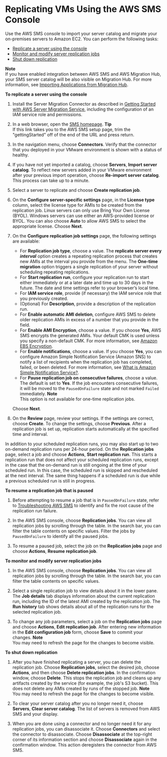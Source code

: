 # Replicating VMs Using the AWS SMS Console<a name="console_workflow"></a>

Use the AWS SMS console to import your server catalog and migrate your on\-premises servers to Amazon EC2\. You can perform the following tasks:
+ [Replicate a server using the console](#configure_replication)
+ [Monitor and modify server replication jobs](#monitor_replication)
+ [Shut down replication](#delete_replication) 

**Note**  
If you have enabled integration between AWS SMS and AWS Migration Hub, your SMS server catalog will be also visible on Migration Hub\. For more information, see [Importing Applications from Migration Hub](application-migration.md#migration-hub)\.<a name="configure_replication"></a>

**To replicate a server using the console**

1. Install the Server Migration Connector as described in [Getting Started with AWS Server Migration Service](SMS_setup.md), including the configuration of an IAM service role and permissions\.

1. In a web browser, open the [SMS homepage](https://console.aws.amazon.com/servermigration/home)\.
**Tip**  
If this link takes you to the AWS SMS setup page, trim the "gettingStarted" off of the end of the URL and press return\.

1. In the navigation menu, choose **Connectors**\. Verify that the connector that you deployed in your VMware environment is shown with a status of healthy\.

1. If you have not yet imported a catalog, choose **Servers**, **Import server catalog**\. To reflect new servers added in your VMware environment after your previous import operation, choose **Re\-import server catalog**\. This process can take up to a minute\. 

1. Select a server to replicate and choose **Create replication job**\.

1. On the **Configure server\-specific settings** page, in the **License type** column, select the license type for AMIs to be created from the replication job\. Linux servers can only use Bring Your Own License \(BYOL\)\. Windows servers can use either an AWS\-provided license or BYOL\. You can also choose **Auto** to allow AWS SMS to select the appropriate license\. Choose **Next**\.

1. On the **Configure replication job settings** page, the following settings are available:
   + For **Replication job type**, choose a value\. The **replicate server every *interval*** option creates a repeating replication process that creates new AMIs at the interval you provide from the menu\. The **One\-time migration** option triggers a single replication of your server without scheduling repeating replications\.
   + For **Start replication run**, configure your replication run to start either immediately or at a later date and time up to 30 days in the future\. The date and time settings refer to your browser’s local time\. 
   + For **IAM service role**, provide \(if necessary\) the IAM service role that you previously created\.
   + \(Optional\) For **Description**, provide a description of the replication run\.
   + For **Enable automatic AMI deletion**, configure AWS SMS to delete older replication AMIs in excess of a number that you provide in the field\.
   + For **Enable AMI Encryption**, choose a value\. If you choose **Yes**, AWS SMS encrypts the generated AMIs\. Your default CMK is used unless you specify a non\-default CMK\. For more information, see [Amazon EBS Encryption](https://docs.aws.amazon.com/AWSEC2/latest/UserGuide/EBSEncryption.html)\.
   + For **Enable notifications**, choose a value\. If you choose **Yes**, you can configure Amazon Simple Notification Service \(Amazon SNS\) to notify a list of recipients when the replication job has completed, failed, or been deleted\. For more information, see [What is Amazon Simple Notification Service?](https://docs.aws.amazon.com/sns/latest/dg/)\.
   + For **Pause replication job on consecutive failures**, choose a value\. The default is set to **Yes**\. If the job encounters consecutive failures, it will be moved to the `PausedOnFailure` state and not marked `Failed` immediately\.
**Note**  
This option is not available for one\-time replication jobs\.

   Choose **Next**\.

1. On the **Review** page, review your settings\. If the settings are correct, choose **Create**\. To change the settings, choose **Previous**\. After a replication job is set up, replication starts automatically at the specified time and interval\.

In addition to your scheduled replication runs, you may also start up to two on\-demand replication runs per 24\-hour period\. On the **Replication jobs** page, select a job and choose **Actions**, **Start replication run**\. This starts a replication run that does not affect your scheduled replication runs, except in the case that the on\-demand run is still ongoing at the time of your scheduled run\. In this case, the scheduled run is skipped and rescheduled at the next interval\. The same thing happens if a scheduled run is due while a previous scheduled run is still in progress\.<a name="resume_replication"></a>

**To resume a replication job that is paused**

1. Before attempting to resume a job that is in `PausedOnFailure` state, refer to [Troubleshooting AWS SMS](https://docs.aws.amazon.com/server-migration-service/latest/userguide/troubleshoot-sms.html) to identify and fix the root cause of the replication run failure\.

1. In the AWS SMS console, choose **Replication jobs**\. You can view all replication jobs by scrolling through the table\. In the search bar, you can filter the table contents on specific values\. Filter the jobs by `PausedOnFailure` to identify all the paused jobs\.

1. To resume a paused job, select the job on the **Replication jobs** page and choose **Actions**, **Resume replication job**\.<a name="monitor_replication"></a>

**To monitor and modify server replication jobs**

1. In the AWS SMS console, choose **Replication jobs**\. You can view all replication jobs by scrolling through the table\. In the search bar, you can filter the table contents on specific values\. 

1. Select a single replication job to view details about it in the lower pane\. The **Job details** tab displays information about the current replication run, including the ID of the latest AMI created by the replication job\. The **Run history** tab shows details about all of the replication runs for the selected replication job\. 

1. To change any job parameters, select a job on the **Replication jobs** page and choose **Actions**, **Edit replication job**\. After entering new information in the **Edit configuration job** form, choose **Save** to commit your changes\. 
**Note**  
You may need to refresh the page for the changes to become visible\.<a name="delete_replication"></a>

**To shut down replication**

1. After you have finished replicating a server, you can delete the replication job\. Choose **Replication jobs**, select the desired job, choose **Actions**, and then choose **Delete replication jobs**\. In the confirmation window, choose **Delete**\. This stops the replication job and cleans up any artifacts created by the service \(for example, the job's S3 bucket\)\. This does not delete any AMIs created by runs of the stopped job\. 
**Note**  
You may need to refresh the page for the changes to become visible\.

1. To clear your server catalog after you no longer need it, choose **Servers**, **Clear server catalog**\. The list of servers is removed from AWS SMS and your display\. 

1. When you are done using a connector and no longer need it for any replication jobs, you can disassociate it\. Choose **Connectors** and select the connector to disassociate\. Choose **Disassociate** at the top\-right corner of its information section and choose **Disassociate** again in the confirmation window\. This action deregisters the connector from AWS SMS\. 